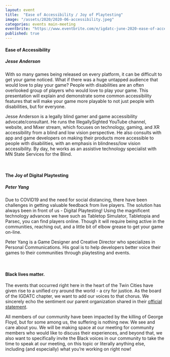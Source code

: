 ```yaml
---
layout: event
title:  "Ease of Accessibility / Joy of Playtesting"
image: "/assets/2020/2020-06-accessibility.jpeg"
categories: events main-meeting
eventbrite: "https://www.eventbrite.com/e/igdatc-june-2020-ease-of-accessibility-tickets-108815283442#"
published: true
---
```


#### Ease of Accessibility
##### Jesse Anderson

With so many games being released on every platform, it can be difficult to get your game noticed. What if there was a huge untapped audience that would love to play your game? People with disabilities are an often overlooked group of players who would love to play your game. This presentation will explain and demonstrate some common accessibility features that will make your game more playable to not just people with disabilities, but for everyone.

Jesse Anderson is a legally blind gamer and game accessibility advocate/consultant. He runs the IllegallySighted YouTube channel, website, and Mixer stream, which focuses on technology, gaming, and XR accessibility from a blind and low vision perspective. He also consults with app and game developers on making their products more accessible to people with disabilities, with an emphasis in blindness/low vision accessibility. By day, he works as an assistive technology specialist with MN State Services for the Blind.

<br />

#### The Joy of Digital Playtesting
##### Peter Yang

Due to COVID19 and the need for social distancing, there have been challenges in getting valuable feedback from live players. The solution has always been in front of us - Digital Playtesting! Using the magnificent technology advances we have such as Tabletop Simulator, Tabletopia and Parsec, you can find players online. Though it will require being active in the communities, reaching out, and a little bit of elbow grease to get your game on-line.

Peter Yang is a Game Designer and Creative Director who specializes in Personal Communications. His goal is to help developers better voice their games to their communities through playtesting and events.

<br />

#### Black lives matter.
The events that occurred right here in the heart of the Twin Cities have given rise to a unified cry around the world - a cry for justice. As the board of the IGDATC chapter, we want to add our voices to that chorus. We sincerely echo the sentiment our parent organization shared in their [official statement](https://igda.org/news-archive/igda-statement-on-us-law-enforcement-violence-and-protests-against/).

All members of our community have been impacted by the killing of George Floyd, but for some among us, the suffering is nothing new. We see and care about you. We will be making space at our meeting for community members who would like to discuss their experiences, and beyond that, we also want to specifically invite the Black voices in our community to take the time to speak at our meeting, on this topic or literally anything else, including (and especially) what you’re working on right now!



